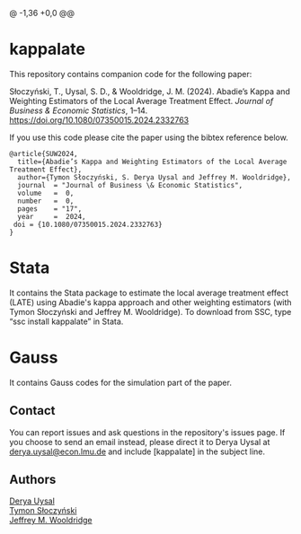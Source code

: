 @ -1,36 +0,0 @@
# kappalate
This repository contains companion code for the following paper:

Słoczyński, T., Uysal, S. D., & Wooldridge, J. M. (2024). Abadie’s Kappa and Weighting Estimators of the Local Average Treatment Effect. _Journal of Business & Economic Statistics_, 1–14. https://doi.org/10.1080/07350015.2024.2332763

If you use this code please cite the paper using the bibtex reference below.


```
@article{SUW2024,
  title={Abadie’s Kappa and Weighting Estimators of the Local Average Treatment Effect},
  author={Tymon Słoczyński, S. Derya Uysal and Jeffrey M. Wooldridge},
  journal  = "Journal of Business \& Economic Statistics",
  volume   =  0,
  number   =  0,
  pages    = "17",
  year     =  2024,
 doi = {10.1080/07350015.2024.2332763}
}
```
# Stata
It contains the Stata package to estimate the local average treatment effect (LATE) using Abadie's kappa approach and other weighting estimators (with Tymon Słoczyński and Jeffrey M. Wooldridge). To download from SSC, type “ssc install kappalate” in Stata.

# Gauss
It contains Gauss codes for the simulation part of the paper. 

Contact
-----------------
You can report issues and ask questions in the repository's issues page. If you choose to send an email instead, please direct it to Derya Uysal at derya.uysal@econ.lmu.de and include [kappalate] in the subject line.


Authors
-----------------
[Derya Uysal](https://www.stat.washington.edu/people/cjones6/)  
[Tymon Słoczyński](https://people.brandeis.edu/~tslocz/)  
[Jeffrey M. Wooldridge](https://econ.msu.edu/about/directory/Wooldridge-Jeffrey)  
